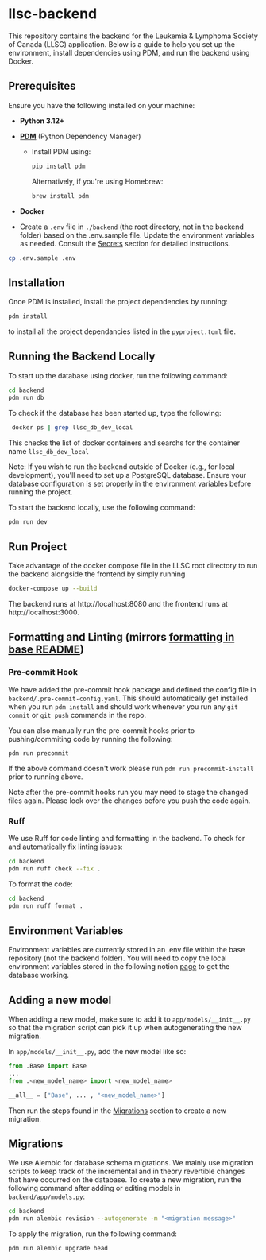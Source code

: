 # llsc-backend
This repository contains the backend for the Leukemia & Lymphoma Society of Canada (LLSC) application. Below is a guide to help you set up the environment, install dependencies using PDM, and run the backend using Docker.

## Prerequisites

Ensure you have the following installed on your machine:

- **Python 3.12+**
- **[PDM](https://pdm.fming.dev/latest/#installation)** (Python Dependency Manager)
  - Install PDM using:
    ```bash
    pip install pdm
    ```
    Alternatively, if you're using Homebrew:
    ```bash
    brew install pdm
    ```
- **Docker**


- Create a `.env` file in `./backend` (the root directory, not in the backend folder) based on the .env.sample file. Update
  the environment variables as needed. Consult the [Secrets](#secrets) section
  for detailed instructions.

```bash
cp .env.sample .env
```

## Installation

Once PDM is installed, install the project dependencies by running:

```bash
pdm install
```

to install all the project dependancies listed in the `pyproject.toml` file.

## Running the Backend Locally
To start up the database using docker, run the following command:
```bash
cd backend
pdm run db
```

To check if the database has been started up, type the following:
```bash
 docker ps | grep llsc_db_dev_local
```
This checks the list of docker containers and searchs for the container name `llsc_db_dev_local`

Note: If you wish to run the backend outside of Docker (e.g., for local development), you'll need to set up a PostgreSQL database. Ensure your database configuration is set properly in the environment variables before running the project.

To start the backend locally, use the following command:

```bash
pdm run dev
```
## Run Project

Take advantage of the docker compose file in the LLSC root directory to run the backend alongside the frontend by simply running

```bash
docker-compose up --build
```

<!--
## Setup Docker Image For Backend

Ensure Docker is installed on your machine. To build the Docker image, run:

```bash
docker build -t <image-name> .
```

Replace <image-name> with a name of your choice.

### Running the Docker Container

To run the image, execute the following command:

```bash
docker run -p 8080:8080 <image-name>

# Add Flags if needed
-d # Runs container in background
```

You can adjust the ports as needed. For example, 8080:8080 maps the container’s port 8080 to your local machine's port 8080. Once running, you should be able to access the backend locally via: -->

The backend runs at http://localhost:8080 and the frontend runs at http://localhost:3000.

## Formatting and Linting (mirrors [formatting in base README](../README.md#formatting-and-linting))

### Pre-commit Hook

We have added the pre-commit hook package and defined the config file in `backend/.pre-commit-config.yaml`. This should automatically get installed when you run `pdm install` and should work whenever you run any `git commit` or `git push` commands in the repo.

You can also manually run the pre-commit hooks prior to pushing/commiting code by running the following:

```
pdm run precommit
```

If the above command doesn't work please run `pdm run precommit-install` prior to running above.

Note after the pre-commit hooks run you may need to stage the changed files again. Please look over the changes before you push the code again.

### Ruff

We use Ruff for code linting and formatting in the backend. To check for and automatically fix linting issues:

```bash
cd backend
pdm run ruff check --fix .
```

To format the code:
```bash
cd backend
pdm run ruff format .
```

## Environment Variables
Environment variables are currently stored in an .env file within the base repository (not the backend folder). You will need to copy the local environment variables stored in the following notion [page](https://www.notion.so/uwblueprintexecs/Environment-Variables-11910f3fb1dc80e4bc67d35c3d65d073?pvs=4) to get the database working.


## Adding a new model
When adding a new model, make sure to add it to `app/models/__init__.py` so that the migration script can pick it up when autogenerating the new migration.

In `app/models/__init__.py`, add the new model like so:
```python
from .Base import Base
...
from .<new_model_name> import <new_model_name>

__all__ = ["Base", ... , "<new_model_name>"]
```
Then run the steps found in the [Migrations](#migrations) section to create a new migration.

## Migrations

We use Alembic for database schema migrations. We mainly use migration scripts to keep track of the incremental and in theory revertible changes that have occurred on the database. To create a new migration, run the following command after adding or editing models in `backend/app/models.py`:
```bash
cd backend
pdm run alembic revision --autogenerate -m "<migration message>"
```

To apply the migration, run the following command:
```bash
pdm run alembic upgrade head
```
